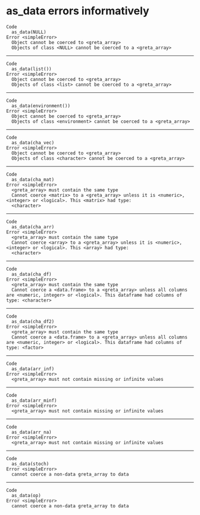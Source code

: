 # as_data errors informatively

    Code
      as_data(NULL)
    Error <simpleError>
      Object cannot be coerced to <greta_array>
      Objects of class <NULL> cannot be coerced to a <greta_array>

---

    Code
      as_data(list())
    Error <simpleError>
      Object cannot be coerced to <greta_array>
      Objects of class <list> cannot be coerced to a <greta_array>

---

    Code
      as_data(environment())
    Error <simpleError>
      Object cannot be coerced to <greta_array>
      Objects of class <environment> cannot be coerced to a <greta_array>

---

    Code
      as_data(cha_vec)
    Error <simpleError>
      Object cannot be coerced to <greta_array>
      Objects of class <character> cannot be coerced to a <greta_array>

---

    Code
      as_data(cha_mat)
    Error <simpleError>
      <greta_array> must contain the same type
      Cannot coerce <matrix> to a <greta_array> unless it is <numeric>, <integer> or <logical>. This <matrix> had type:
      <character>

---

    Code
      as_data(cha_arr)
    Error <simpleError>
      <greta_array> must contain the same type
      Cannot coerce <array> to a <greta_array> unless it is <numeric>, <integer> or <logical>. This <array> had type:
      <character>

---

    Code
      as_data(cha_df)
    Error <simpleError>
      <greta_array> must contain the same type
      Cannot coerce a <data.frame> to a <greta_array> unless all columns are <numeric, integer> or <logical>. This dataframe had columns of type: <character>

---

    Code
      as_data(cha_df2)
    Error <simpleError>
      <greta_array> must contain the same type
      Cannot coerce a <data.frame> to a <greta_array> unless all columns are <numeric, integer> or <logical>. This dataframe had columns of type: <factor>

---

    Code
      as_data(arr_inf)
    Error <simpleError>
      <greta_array> must not contain missing or infinite values

---

    Code
      as_data(arr_minf)
    Error <simpleError>
      <greta_array> must not contain missing or infinite values

---

    Code
      as_data(arr_na)
    Error <simpleError>
      <greta_array> must not contain missing or infinite values

---

    Code
      as_data(stoch)
    Error <simpleError>
      cannot coerce a non-data greta_array to data

---

    Code
      as_data(op)
    Error <simpleError>
      cannot coerce a non-data greta_array to data

